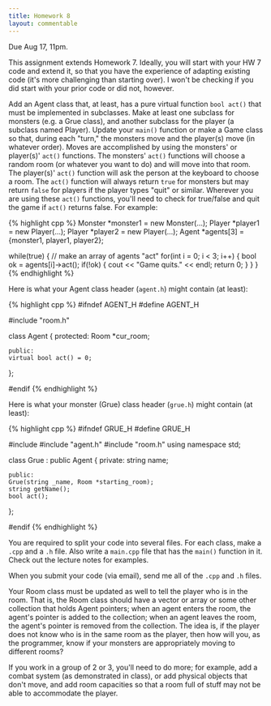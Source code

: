```yaml
---
title: Homework 8
layout: commentable
---
```


Due Aug 17, 11pm.

This assignment extends Homework 7. Ideally, you will start with your HW 7 code
and extend it, so that you have the experience of adapting existing code (it's
more challenging than starting over). I won't be checking if you did start with
your prior code or did not, however.

Add an Agent class that, at least, has a pure virtual function `bool act()`
that must be implemented in subclasses. Make at least one subclass for monsters
(e.g. a Grue class), and another subclass for the player (a subclass named
Player). Update your `main()` function or make a Game class so that, during
each "turn," the monsters move and the player(s) move (in whatever order).
Moves are accomplished by using the monsters' or player(s)' `act()` functions.
The monsters' `act()` functions will choose a random room (or whatever you want
to do) and will move into that room. The player(s)' `act()` function will ask
the person at the keyboard to choose a room. The `act()` function will always
return `true` for monsters but may return `false` for players if the player
types "quit" or similar. Wherever you are using these `act()` functions, you'll
need to check for true/false and quit the game if `act()` returns false. For
example:

{% highlight cpp %}
Monster *monster1 = new Monster(...);
Player *player1 = new Player(...);
Player *player2 = new Player(...);
Agent *agents[3] = {monster1, player1, player2};

while(true)
{
    // make an array of agents "act"
    for(int i = 0; i < 3; i++)
    {
        bool ok = agents[i]->act();
        if(!ok)
        {
            cout << "Game quits." << endl;
            return 0;
        }
    }
}
{% endhighlight %}

Here is what your Agent class header (`agent.h`) might contain (at least):

{% highlight cpp %}
#ifndef AGENT_H
#define AGENT_H

#include "room.h"

class Agent
{
    protected:
    Room *cur_room;

    public:
    virtual bool act() = 0;
};

#endif
{% endhighlight %}

Here is what your monster (Grue) class header (`grue.h`) might contain (at
least):

{% highlight cpp %}
#ifndef GRUE_H
#define GRUE_H

#include <string>
#include "agent.h"
#include "room.h"
using namespace std;

class Grue : public Agent
{
    private:
    string name;

    public:
    Grue(string _name, Room *starting_room);
    string getName();
    bool act();
};

#endif
{% endhighlight %}

You are required to split your code into several files. For each class, make a
`.cpp` and a `.h` file. Also write a `main.cpp` file that has the `main()`
function in it. Check out the lecture notes for examples.

When you submit your code (via email), send me all of the `.cpp` and `.h`
files.

Your Room class must be updated as well to tell the player who is in the room.
That is, the Room class should have a vector or array or some other collection
that holds Agent pointers; when an agent enters the room, the agent's pointer
is added to the collection; when an agent leaves the room, the agent's pointer
is removed from the collection. The idea is, if the player does not know who is
in the same room as the player, then how will you, as the programmer, know if
your monsters are appropriately moving to different rooms?

If you work in a group of 2 or 3, you'll need to do more; for example, add a
combat system (as demonstrated in class), or add physical objects that don't
move, and add room capacities so that a room full of stuff may not be able to
accommodate the player.

